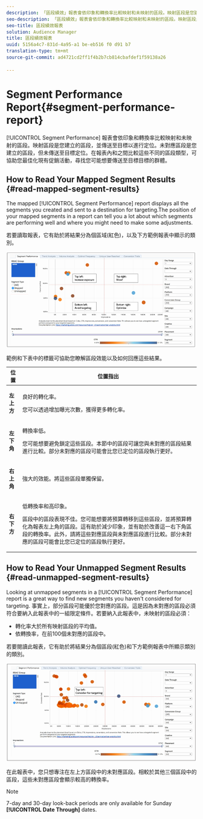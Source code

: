 ```yaml
---
description: 「區段績效」報表會依印象和轉換率比較映射和未映射的區段。映射區段是您建立的區段，並傳送至目標以進行定位。未對應區段是您建立的區段，但未傳送至目標定位。在報表內和之間比較這些不同的區段類型，可協助您最佳化現有促銷活動，尋找您可能想要傳送至目標目標的群體。
seo-description: 「區段績效」報表會依印象和轉換率比較映射和未映射的區段。映射區段是您建立的區段，並傳送至目標以進行定位。未對應區段是您建立的區段，但未傳送至目標定位。在報表內和之間比較這些不同的區段類型，可協助您最佳化現有促銷活動，尋找您可能想要傳送至目標目標的群體。
seo-title: 區段績效報表
solution: Audience Manager
title: 區段績效報表
uuid: 5156a4c7-831d-4a95-a1 be-eb516 f0 d91 b7
translation-type: tm+mt
source-git-commit: ad4721cd2ff1f4b2b7cb814cbafdef1f59138a26

---
```



# Segment Performance Report{#segment-performance-report}

[!UICONTROL Segment Performance] 報表會依印象和轉換率比較映射和未映射的區段。映射區段是您建立的區段，並傳送至目標以進行定位。未對應區段是您建立的區段，但未傳送至目標定位。在報表內和之間比較這些不同的區段類型，可協助您最佳化現有促銷活動，尋找您可能想要傳送至目標目標的群體。

## How to Read Your Mapped Segment Results {#read-mapped-segment-results}

The mapped [!UICONTROL Segment Performance] report displays all the segments you created and sent to a destination for targeting.The position of your mapped segments in a report can tell you a lot about which segments are performing well and where you might need to make some adjustments.

若要讀取報表，它有助於將結果分為個區域(紅色)，以及下方範例報表中顯示的類別。

![](assets/mapped-segment-performance.png)

範例和下表中的標籤可協助您瞭解區段效能以及如何回應這些結果。

<table id="table_A29253B30DFA4CD7B3B7C320DE0BDEA4"> 
 <thead> 
  <tr> 
   <th colname="col1" class="entry"> 位置 </th> 
   <th colname="col2" class="entry"> 位置指出 </th> 
  </tr> 
 </thead>
 <tbody> 
  <tr> 
   <td colname="col1"> <p> <b>左上方</b> </p> </td> 
   <td colname="col2"> <p>良好的轉化率。 </p> <p>您可以透過增加曝光次數，獲得更多轉化率。 </p> </td> 
  </tr> 
  <tr> 
   <td colname="col1"> <p> <b>左下角</b> </p> </td> 
   <td colname="col2"> <p>轉換率低。 </p> <p>您可能想要避免鎖定這些區段。本節中的區段可讓您與未對應的區段結果進行比較。部分未對應的區段可能會比您已定位的區段執行更好。 </p> </td> 
  </tr> 
  <tr> 
   <td colname="col1"> <p> <b>右上角</b> </p> </td> 
   <td colname="col2"> <p>強大的效能。將這些區段單獨保留。 </p> </td> 
  </tr> 
  <tr> 
   <td colname="col1"> <p> <b>右下方</b> </p> </td> 
   <td colname="col2"> <p>低轉換率和高印象。 </p> <p>區段中的區段表現不佳。您可能想要將預算轉移到這些區段，並將預算轉化為報表左上角的區段。這有助於減少印象，並有助於改善這一右下角區段的轉換率。此外，請將這些對應區段與未對應區段進行比較。部分未對應的區段可能會比您已定位的區段執行更好。 </p> </td> 
  </tr> 
 </tbody> 
</table>

## How to Read Your Unmapped Segment Results {#read-unmapped-segment-results}

Looking at unmapped segments in a [!UICONTROL Segment Performance] report is a great way to find new segments you haven&#39;t considered for targeting. 事實上，部分區段可能優於您對應的區段。這是因為未對應的區段必須符合要納入此報表中的一組限定條件。若要納入此報表中，未映射的區段必須：

* 轉化率大於所有映射區段的平均值。
* 依轉換率，在前100個未對應的區段中。

若要閱讀此報表，它有助於將結果分為個區段(紅色)和下方範例報表中所顯示類別的類別。

![](assets/unmapped-segment-performance.png)

在此報表中，您只想專注在左上方區段中的未對應區段。相較於其他三個區段中的區段，這些未對應區段會顯示較高的轉換率。

>[!NOTE]
>
>7-day and 30-day look-back periods are only available for Sunday **[!UICONTROL Date Through]** dates.
